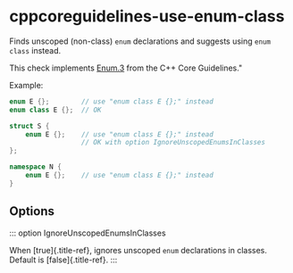 # cppcoreguidelines-use-enum-class

Finds unscoped (non-class) `enum` declarations and suggests using
`enum class` instead.

This check implements
[Enum.3](https://isocpp.github.io/CppCoreGuidelines/CppCoreGuidelines#Renum-class)
from the C++ Core Guidelines.\"

Example:

```c++
enum E {};        // use "enum class E {};" instead
enum class E {};  // OK

struct S {
    enum E {};    // use "enum class E {};" instead
                  // OK with option IgnoreUnscopedEnumsInClasses
};

namespace N {
    enum E {};    // use "enum class E {};" instead
}
```

## Options

::: option
IgnoreUnscopedEnumsInClasses

When [true]{.title-ref}, ignores unscoped `enum` declarations in
classes. Default is [false]{.title-ref}.
:::

